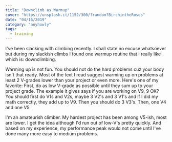 ```yaml
---
title: "Downclimb as Warmup"
cover: "https://unsplash.it/1152/300/?random?BirchintheRoses"
date: "04/16/2019"
category: "anyhowly"
tags:
  - training
---
```


I've been slacking with climbing recently. I shall state no excuse whatsoever but during my slackish climbs I found one warmup routine that I really like which is: downclimbing.

Warming up is not fun. You should not do the hard problems cuz your body isn't that ready. Most of the text I read suggest warming up on problems at least 2 V-grades lower than your project or even more. Here's one of my favorite: First, do as low V-grade as possible until they sum up to your project grade. The example it gives says if you are working on V9, 9 OK? You should first do V1s and V2s, maybe 3 V2's and 3 V1's and if I did my math correctly, they add up to V9. Then you should do 3 V3's. Then, one V4 and one V5.

I'm an amateurish climber. My hardest project has been among V5-ish, most are lower. I get the idea although I'd run out of low-V's pretty quickly. And based on my experience, my performance peak would not come until I've done many more easy to medium problems.
